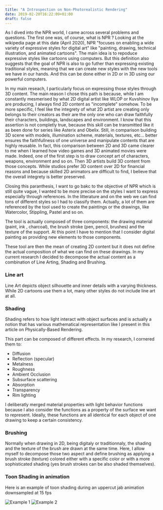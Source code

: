 ```yaml
---
title: "A Introspection on Non-Photorealistic Rendering"
date: 2019-02-20T16:22:09+01:00
draft: false
---
```




As I dived into the NPR world, I came across several problems and questions. 
The first one was, of course, what is NPR ? Looking at the wikipedia page at this date (April 2020), NPR "focuses on enabling a wide variety of expressive styles for digital art" like  "painting, drawing, technical illustration, and animated cartoons". The main idea is to repoduce expressive styles like cartoons using computers. But this definition also suggests that the goal of NPR is also to go futher than expressing existing traditional styles, meaning that we can create new styles with the new tools we have in our hands. And this can be done either in 2D or in 3D using our powerful computers. 

In my main reseach, I particularly focus on  expressing those styles through 3D content. The main reason I chose this path is because, while I am constantly mesmerised by what 2D digital artist like WLOP or Kuvshinov Ilya are producing, I always find 2D content as "incomplete" somehow. To be more specific, I feel like the integrety of what 2D artist are creating only belongs to their creators as their are the only one who can draw faithfully their characters, buildings, landscapes and environment. I know that this assertion is not completly true, because this skill can be transmitted like it as been done for series like Asterix and Obelix. Still, in comparison building 3D scene with models, illumination scheme, materials, textures, etc... better ensures the faithfullness of one universe and manipulate contents that are highly reusable. In fact, this comparison between 2D and 3D came clearer to me when I learned how video games and 3D animated movies were made. Indeed, one of the first step is to draw concept art of characters, weapons, environment and so on. Then 3D artists build 3D content from those concepts. While studios prefer 3D content over 2D for financial reasons and because skilled 2D animators are difficult to find, I believe that the overall integrety is better preserved.  


Closing this paranthesis, I want to go bakc to the objective of NPR which is still quite vague, I wanted to be more precise on the styles I want to express especially through references. In the litterature and on the web we can find tons of different styles so I had to classify them. Actually, a lot of them are referenced by the tool used to create the paintings or the drawings, like Watercolor, Stippling, Pastel and so on. 

The tool is actually composed of three components: the drawing material (paint, ink , charcoal), the brush stroke (pen, pencil, brushes) and the texture of the support. At this point I have to mention that I consider digital painting as providing new elements to those components.

These tool are then the mean of creating 2D content but it does not define the actual composition of what we can find on these drawings. 
In my current research I decided to decompose the actual content as a combination of Line Arting, Shading and Brushing.

### Line art ###
Line Art depicts object silhouette and inner details with a varying thickness. While 2D cartoons use them a lot, many other styles do not include line art at all.


### Shading ###

Shading refers to how light interact with object surfaces and is actually a notion that has various mathematical representation like I present in this article on Physically-Based Rendering. 

This part can be composed of different effects. In my research, I cornered them to: 
- Diffusion
- Reflection (specular)
- Metalness
- Roughness
- Ambient Occlusion
- Subsurface scattering
- Absorption
- Transparency
- Rim lighting

I deliberatly merged material properties with light behavior functions because I also consider the functions as a property of the surface we want to represent. Ideally, these functions are all identical for each object of one drawing to keep a certain consistency.

### Brushing ###

Normally when drawing in 2D, being digitaly or traditionnaly, the shading and the texture of the brush are drawn at the same time. Here, I allow myself to decompose those two aspect and define brushing as applying a brush stroke (texture) colored either with a specific color or with a more sophisticated shading (yes brush strokes can be also shaded themselves).




### Toon Shading in animation  ###

Here is an example of toon shading during an uppercut jab animation downsampled at 15 fps

![Example 1](/Images/SkyEngine/Toon_shading.gif)
![Example 2](/Images/SkyEngine/Toon_Shading_Shadow.gif)


